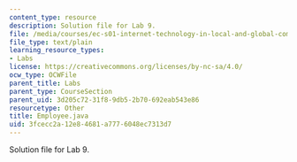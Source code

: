 ```yaml
---
content_type: resource
description: Solution file for Lab 9.
file: /media/courses/ec-s01-internet-technology-in-local-and-global-communities-spring-2005-summer-2005/3fcecc2a12e84681a7776048ec7313d7_Employee.java
file_type: text/plain
learning_resource_types:
- Labs
license: https://creativecommons.org/licenses/by-nc-sa/4.0/
ocw_type: OCWFile
parent_title: Labs
parent_type: CourseSection
parent_uid: 3d205c72-31f8-9db5-2b70-692eab543e86
resourcetype: Other
title: Employee.java
uid: 3fcecc2a-12e8-4681-a777-6048ec7313d7
---
```

Solution file for Lab 9.